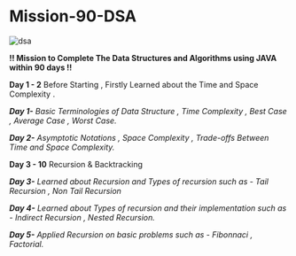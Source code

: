 # Mission-90-DSA
![dsa](https://user-images.githubusercontent.com/63275326/200905703-0bf38658-b041-45f8-b708-2f0e37c570ff.png)

**!! Mission to Complete The Data Structures and Algorithms using JAVA within 90 days !!**

**Day 1 - 2**
Before Starting , Firstly Learned about the Time and Space Complexity .


_**Day 1-** Basic Terminologies of Data Structure , Time Complexity , Best Case , Average Case , Worst Case._

_**Day 2-** Asymptotic Notations , Space Complexity , Trade-offs Between Time and Space Complexity._

**Day 3 - 10**
Recursion & Backtracking

_**Day 3-** Learned about Recursion and Types of recursion such as - Tail Recursion , Non Tail Recursion_

_**Day 4-** Learned about Types of recursion and their implementation such as - Indirect Recursion , Nested Recursion._

_**Day 5-** Applied Recursion on basic problems such as - Fibonnaci , Factorial._
